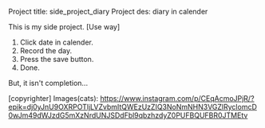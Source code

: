 Project title: side_project_diary
Project des: diary in calender

This is my side project.
[Use way]
1. Click date in calender.
2. Record the day.
3. Press the save button.
4. Done.


But, it isn't completion...


[copyrighter]
Images(cats): https://www.instagram.com/p/CEqAcmoJPjR/?epik=dj0yJnU9OXRPOTljLVZvbmItQWEzUzZIQ3NoNmNHN3VGZlRyclomcD0wJm49dWJzdG5mXzNrdUNJSDdFbl9qbzhzdyZ0PUFBQUFBR0JTMEtv
